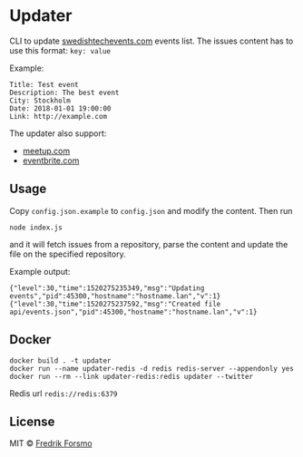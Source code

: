 # Updater

CLI to update [swedishtechevents.com](https://swedishtechevents.com) events list. The issues content has to use this format: `key: value`

Example:

```
Title: Test event
Description: The best event
City: Stockholm
Date: 2018-01-01 19:00:00
Link: http://example.com
```

The updater also support:

- [meetup.com](https://www.meetup.com/meetup_api/)
- [eventbrite.com](https://www.eventbrite.com/developer/)

## Usage

Copy `config.json.example` to `config.json` and modify the content. Then run

```
node index.js
```

and it will fetch issues from a repository, parse the content and update the file on the specified repository.

Example output:

```
{"level":30,"time":1520275235349,"msg":"Updating events","pid":45300,"hostname":"hostname.lan","v":1}
{"level":30,"time":1520275237592,"msg":"Created file api/events.json","pid":45300,"hostname":"hostname.lan","v":1}
```

## Docker

```
docker build . -t updater
docker run --name updater-redis -d redis redis-server --appendonly yes
docker run --rm --link updater-redis:redis updater --twitter
```

Redis url `redis://redis:6379`

## License

MIT © [Fredrik Forsmo](https://github.com/frozzare)

